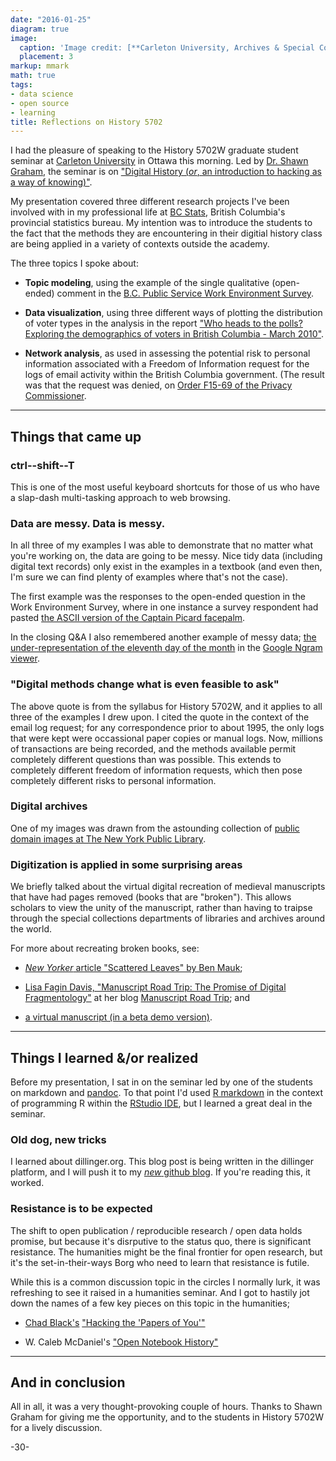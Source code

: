 ```yaml
---
date: "2016-01-25"
diagram: true
image:
  caption: 'Image credit: [**Carleton University, Archives & Special Collections**](https://arc.library.carleton.ca/exhibits/construction-u)'
  placement: 3
markup: mmark
math: true
tags:
- data science
- open source
- learning
title: Reflections on History 5702
---
```



I had the pleasure of speaking to the History 5702W graduate student seminar at [Carleton University](http://carleton.ca/) in Ottawa this morning. Led by [Dr. Shawn Graham](http://carleton.ca/history/people/shawn-graham/), the seminar is on ["Digital History (_or_, an introduction to hacking as a way of knowing)"](http://carleton.ca/history/graduate/hist-5702w-public-history-special-topics-digital-history/).

My presentation covered three different research projects I've been involved with in my professional life at [BC Stats](www.bcstats.gov.bc.ca), British Columbia's provincial statistics bureau. My intention was to introduce the students to the fact that the methods they are encountering in their digitial history class are being applied in a variety of contexts outside the academy.

The three topics I spoke about:

* **Topic modeling**, using the example of the single qualitative (open-ended) comment in the [B.C. Public Service Work Environment Survey](http://www.bcstats.gov.bc.ca/StatisticsBySubject/EmployeeResearch/WES.aspx).

* **Data visualization**, using three different ways of plotting the distribution of voter types in the analysis in the report ["Who heads to the polls? Exploring the demographics of voters in British Columbia - March 2010"](http://www.elections.bc.ca/docs/stats/Who-heads-to-the-polls.pdf).

* **Network analysis**, as used in assessing the potential risk to personal information associated with a Freedom of Information request for the logs of email activity within the British Columbia government. (The result was that the request was denied, on [Order F15-69 of the Privacy Commissioner](https://www.oipc.bc.ca/orders/1887).

***

## Things that came up

### ctrl--shift--T

This is one of the most useful keyboard shortcuts for those of us who have a slap-dash multi-tasking approach to web browsing.

### Data are messy. Data is messy.

In all three of my examples I was able to demonstrate that no matter what you're working on, the data are going to be messy. Nice tidy data (including digital text records) only exist in the examples in a textbook (and even then, I'm sure we can find plenty of examples where that's not the case).

The first example was the responses to the open-ended question in the Work Environment Survey, where in one instance a survey respondent had pasted [the ASCII version of the Captain Picard facepalm](https://gist.github.com/protolif/2770546).

In the closing Q&A I also remembered another example of messy data; [the under-representation of the eleventh day of the month](http://drhagen.com/blog/the-missing-11th-of-the-month/) in the [Google Ngram viewer](https://books.google.com/ngrams).

### "Digital methods change what is even feasible to ask"

The above quote is from the syllabus for History 5702W, and it applies to all three of the examples I drew upon. I cited the quote in the context of the email log request; for any correspondence prior to about 1995, the only logs that were kept were occassional paper copies or manual logs. Now, millions of transactions are being recorded, and the methods available permit completely different questions than was possible. This extends to completely different freedom of information requests, which then pose completely different risks to personal information.

### Digital archives

One of my images was drawn from the astounding collection of [public domain images at The New York Public Library](http://www.nypl.org/research/collections/digital-collections/public-domain).

### Digitization is applied in some surprising areas

We briefly talked about the virtual digital recreation of medieval manuscripts that have had pages removed (books that are "broken"). This allows scholars to view the unity of the manuscript, rather than having to traipse through the special collections departments of libraries and archives around the world.

For more about recreating broken books, see: 

* [_New Yorker_ article "Scattered Leaves" by Ben Mauk](http://www.newyorker.com/business/currency/scattered-leaves);

* [Lisa Fagin Davis, "Manuscript Road Trip: The Promise of Digital Fragmentology"](https://manuscriptroadtrip.wordpress.com/tag/broken-books/) at her blog [Manuscript Road Trip](https://manuscriptroadtrip.wordpress.com/); and 

* [a virtual manuscript (in a beta demo version)](http://165.134.241.141/brokenBooks/home.html?demo=1).

***

## Things I learned &/or realized

Before my presentation, I sat in on the seminar led by one of the students on markdown and [pandoc](http://pandoc.org/). To that point I'd used [R markdown](http://rmarkdown.rstudio.com/) in the context of programming R within the [RStudio IDE](https://www.rstudio.com/), but I learned a great deal in the seminar.

### Old dog, new tricks 

I learned about dillinger.org. This blog post is being written in the dillinger platform, and I will push it to my [*new* github blog](http://monkmanmh.github.io/blog/). If you're reading this, it worked.

### Resistance is to be expected

The shift to open publication / reproducible research / open data holds promise, but because it's disrputive to the status quo, there is significant resistance.  The humanities might be the final frontier for open research, but it's the set-in-their-ways Borg who need to learn that resistance is futile.

While this is a common discussion topic in the circles I normally lurk, it was refreshing to see it raised in a humanities seminar. And I got to hastily jot down the names of a few key pieces on this topic in the humanities;

- [Chad Black's](http://chadblack.net/) ["Hacking the 'Papers of You'"](https://parezcoydigo.wordpress.com/2010/05/28/the-individual-research-archive-hacking-the-papers-of-you/)

- W. Caleb McDaniel's ["Open Notebook History"](http://wcm1.web.rice.edu/open-notebook-history.html)

***

## And in conclusion

All in all, it was a very thought-provoking couple of hours.  Thanks to Shawn Graham for giving me the opportunity, and to the students in History 5702W for a lively discussion. 

-30-